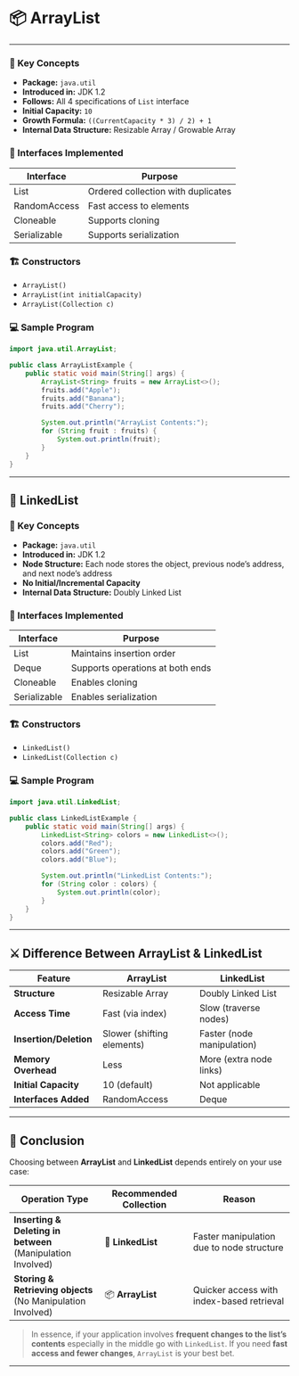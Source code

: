 
# 📦 ArrayList
---

### 🧠 Key Concepts
- **Package:** `java.util`
- **Introduced in:** JDK 1.2
- **Follows:** All 4 specifications of `List` interface
- **Initial Capacity:** `10`
- **Growth Formula:** `((CurrentCapacity * 3) / 2) + 1`
- **Internal Data Structure:** Resizable Array / Growable Array

### 🤝 Interfaces Implemented
| Interface      | Purpose                                  |
|----------------|-------------------------------------------|
| List           | Ordered collection with duplicates        |
| RandomAccess   | Fast access to elements                   |
| Cloneable      | Supports cloning                          |
| Serializable   | Supports serialization                    |

### 🏗️ Constructors
- `ArrayList()`
- `ArrayList(int initialCapacity)`
- `ArrayList(Collection c)`

### 💻 Sample Program
```java
import java.util.ArrayList;

public class ArrayListExample {
    public static void main(String[] args) {
        ArrayList<String> fruits = new ArrayList<>();
        fruits.add("Apple");
        fruits.add("Banana");
        fruits.add("Cherry");

        System.out.println("ArrayList Contents:");
        for (String fruit : fruits) {
            System.out.println(fruit);
        }
    }
}
```

---

## 🔗 LinkedList

### 🧠 Key Concepts
- **Package:** `java.util`
- **Introduced in:** JDK 1.2
- **Node Structure:** Each node stores the object, previous node’s address, and next node’s address
- **No Initial/Incremental Capacity**
- **Internal Data Structure:** Doubly Linked List

### 🤝 Interfaces Implemented
| Interface      | Purpose                                  |
|----------------|-------------------------------------------|
| List           | Maintains insertion order                 |
| Deque          | Supports operations at both ends          |
| Cloneable      | Enables cloning                           |
| Serializable   | Enables serialization                     |

### 🏗️ Constructors
- `LinkedList()`
- `LinkedList(Collection c)`

### 💻 Sample Program
```java
import java.util.LinkedList;

public class LinkedListExample {
    public static void main(String[] args) {
        LinkedList<String> colors = new LinkedList<>();
        colors.add("Red");
        colors.add("Green");
        colors.add("Blue");

        System.out.println("LinkedList Contents:");
        for (String color : colors) {
            System.out.println(color);
        }
    }
}
```

---

## ⚔️ Difference Between ArrayList & LinkedList

| Feature                    | ArrayList                         | LinkedList                            |
|---------------------------|-----------------------------------|----------------------------------------|
| **Structure**             | Resizable Array                   | Doubly Linked List                     |
| **Access Time**           | Fast (via index)                  | Slow (traverse nodes)                  |
| **Insertion/Deletion**    | Slower (shifting elements)        | Faster (node manipulation)             |
| **Memory Overhead**       | Less                              | More (extra node links)                |
| **Initial Capacity**      | 10 (default)                      | Not applicable                         |
| **Interfaces Added**      | RandomAccess                      | Deque                                  |



---

## 🎯 **Conclusion**

Choosing between **ArrayList** and **LinkedList** depends entirely on your use case:

| Operation Type                  | Recommended Collection | Reason                                      |
|--------------------------------|-------------------------|---------------------------------------------|
| **Inserting & Deleting in between**<br>(Manipulation Involved) | 🔗 **LinkedList**         | Faster manipulation due to node structure   |
| **Storing & Retrieving objects**<br>(No Manipulation Involved)   | 📦 **ArrayList**          | Quicker access with index-based retrieval   |

>In essence, if your application involves **frequent changes to the list’s contents** especially in the middle go with `LinkedList`. If you need **fast access and fewer changes**, `ArrayList` is your best bet.

---

